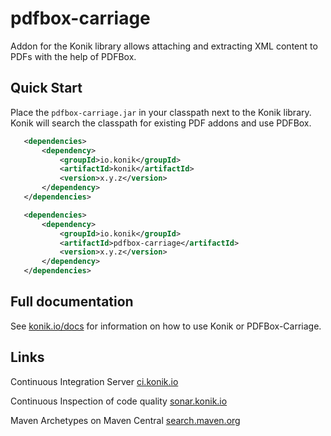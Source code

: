 pdfbox-carriage
===============

Addon for the Konik library allows attaching and extracting XML content to PDFs with the help of PDFBox.


Quick Start
-----------
Place the ``pdfbox-carriage.jar`` in your classpath next to the Konik library. Konik will search the classpath for existing PDF addons and use PDFBox.

```xml
   <dependencies>
       <dependency>
           <groupId>io.konik</groupId>
           <artifactId>konik</artifactId>
           <version>x.y.z</version>
       </dependency>
   </dependencies>
```

```xml
   <dependencies>
       <dependency>
           <groupId>io.konik</groupId>
           <artifactId>pdfbox-carriage</artifactId>
           <version>x.y.z</version>
       </dependency>
   </dependencies>
```

Full documentation
-------------
See [konik.io/docs](http://konik.io/docs) for information on how to use Konik or PDFBox-Carriage.

Links
-------------
Continuous Integration Server [ci.konik.io](http://ci.konik.io)

Continuous Inspection of code quality [sonar.konik.io](http://sonar.konik.io)

Maven Archetypes on Maven Central [search.maven.org](http://search.maven.org/#search%7Cga%7C1%7Cg%3A%22io.konik%22)